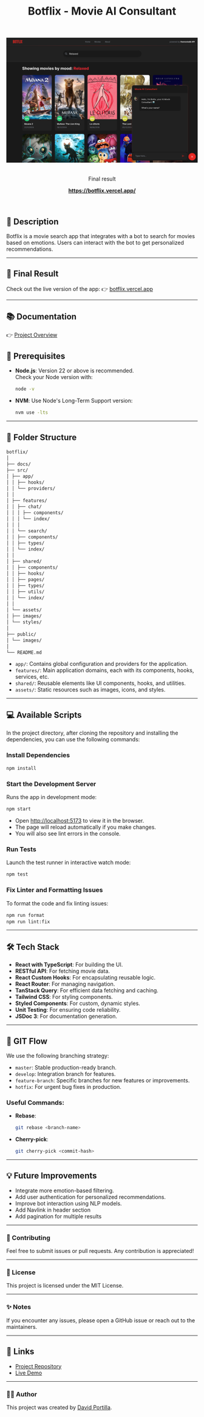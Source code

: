 <div align="center">
  <h1> Botflix - Movie AI Consultant </h1>
  <br><br>
  <img src=".github/botflix.png">
  <br>
  <br>
  <p> Final result </p>
    <p><strong><a href="https://botflix.vercel.app/" target="_blank" rel="noopener noreferrer">https://botflix.vercel.app/</a></strong></p>
  <br>
</div>

## **📖 Description**

Botflix is a movie search app that integrates with a bot to search for movies based on emotions. Users can interact with the bot to get personalized recommendations.

---

## **🚀 Final Result**

Check out the live version of the app:
👉 [botflix.vercel.app](https://botflix.vercel.app/)

---

## 📚 Documentation

👉 [Project Overview](/docs/project-overview.md)

## **📜 Prerequisites**

- **Node.js**: Version 22 or above is recommended.\
  Check your Node version with:
  ```bash
  node -v
  ```
- **NVM**: Use Node's Long-Term Support version:
  ```bash
  nvm use -lts
  ```

---

## **📂 Folder Structure**

```
botflix/
│
├── docs/
├── src/
│ ├── app/
│ │ ├── hooks/
│ │ └── providers/
│ │
│ ├── features/
│ │ ├── chat/
│ │ │ ├── components/
│ │ │ └── index/
│ │ │
│ │ └── search/
│ │ ├── components/
│ │ ├── types/
│ │ └── index/
│ │
│ ├── shared/
│ │ ├── components/
│ │ ├── hooks/
│ │ ├── pages/
│ │ ├── types/
│ │ ├── utils/
│ │ └── index/
│ │
│ └── assets/
│ ├── images/
│ └── styles/
│
├── public/
│ └── images/
│
└── README.md
```

- `app/`: Contains global configuration and providers for the application.
- `features/`: Main application domains, each with its components, hooks, services, etc.
- `shared/`: Reusable elements like UI components, hooks, and utilities.
- `assets/`: Static resources such as images, icons, and styles.

---

## **💻 Available Scripts**

In the project directory, after cloning the repository and installing the dependencies, you can use the following commands:

### **Install Dependencies**

```bash
npm install
```

### **Start the Development Server**

Runs the app in development mode:

```bash
npm start
```

- Open [http://localhost:5173](http://localhost:5173) to view it in the browser.
- The page will reload automatically if you make changes.
- You will also see lint errors in the console.

### **Run Tests**

Launch the test runner in interactive watch mode:

```bash
npm test
```

### **Fix Linter and Formatting Issues**

To format the code and fix linting issues:

```bash
npm run format
npm run lint:fix
```

---

## **🛠 Tech Stack**

- **React with TypeScript**: For building the UI.
- **RESTful API**: For fetching movie data.
- **React Custom Hooks**: For encapsulating reusable logic.
- **React Router**: For managing navigation.
- **TanStack Query**: For efficient data fetching and caching.
- **Tailwind CSS**: For styling components.
- **Styled Components**: For custom, dynamic styles.
- **Unit Testing**: For ensuring code reliability.
- **JSDoc 3**: For documentation generation.

---

## **🌳 GIT Flow**

We use the following branching strategy:

- `master`: Stable production-ready branch.
- `develop`: Integration branch for features.
- `feature-branch`: Specific branches for new features or improvements.
- `hotfix`: For urgent bug fixes in production.

### Useful Commands:

- **Rebase**:
  ```bash
  git rebase <branch-name>
  ```
- **Cherry-pick**:
  ```bash
  git cherry-pick <commit-hash>
  ```

---

## **💡 Future Improvements**

- Integrate more emotion-based filtering.
- Add user authentication for personalized recommendations.
- Improve bot interaction using NLP models.
- Add Navlink in header section
- Add pagination for multiple results

---

### **👏 Contributing**

Feel free to submit issues or pull requests. Any contribution is appreciated!

---

### **📄 License**

This project is licensed under the MIT License.

---

### **✨ Notes**

If you encounter any issues, please open a GitHub issue or reach out to the maintainers.

---

## **🔗 Links**

- [Project Repository](https://github.com/david-portilla/botflix)
- [Live Demo](https://botflix.vercel.app/)

---

### **👨‍💻 Author**

This project was created by [David Portilla](https://davidportilla.com/).
